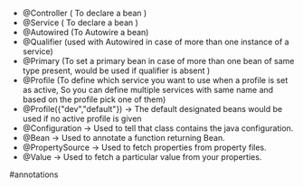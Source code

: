 - @Controller ( To declare a bean )
- @Service ( To declare a bean )
- @Autowired (To Autowire  a bean)
- @Qualifier (used with Autowired in case of more than one instance of a service)
- @Primary (To set a primary bean in case of more than one bean of same type present, would be used if qualifier is absent )
- @Profile (To define which service you want to use when a profile is set as active, So you can define multiple services with same name and based on the profile pick one of them)
- @Profile({"dev","default"}) -> The default designated beans would be used if no active profile is given
- @Configuration -> Used to tell that class contains the java configuration.
- @Bean -> Used to annotate a function returning Bean.
- @PropertySource -> Used to fetch properties from property files.
- @Value -> Used to fetch a particular value from your properties.

#annotations 